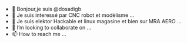 - 👋 Bonjour,je suis @dosadigb
- 👀 Je suis interessé par CNC robot et modèlisme  ...
- 🌱 Je suis elektor Hackable et linux magasine et bien sur MRA AERO ...
- 💞️ I’m looking to collaborate on ...
- 📫 How to reach me ...

<!---
dosadigb/dosadigb is a ✨ special ✨ repository because its `README.md` (this file) appears on your GitHub profile.
You can click the Preview link to take a look at your changes.
--->
